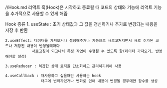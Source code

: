 //Hook.md
리액트 훅(Hook)은 시작하고 종료될 때 코드의 상태와 기능에 리액트 기능을 추가적으로 사용할 수 있게 해줌

Hook 종류 
    1. useState : 초기 상태값과 그 값을 갱신하거나 추가로 변경되는 내용을 저장 후 반환
    
    2.useEffect: 데이터를 가져오거나 설정해주거나 자동으로 새로고쳐지면서 새로 추가된 코드나 저장된 내용이 반영될때마다 
                새로고침이 되고나서 특정 작업이 수행될 수 있도록 함(데이터 가져오기, 반영해야할 설정)
   
    3.useReducer : 복잡한 상태 로직을 간소화하고 관리하기위해 사용

    4.useCallback : 재사용하고 싶을때만 사용하는 hook
                    태그에 변화가있거나 변화로 인해 내용이 변경될 경우에만 함수를 생성
 
    